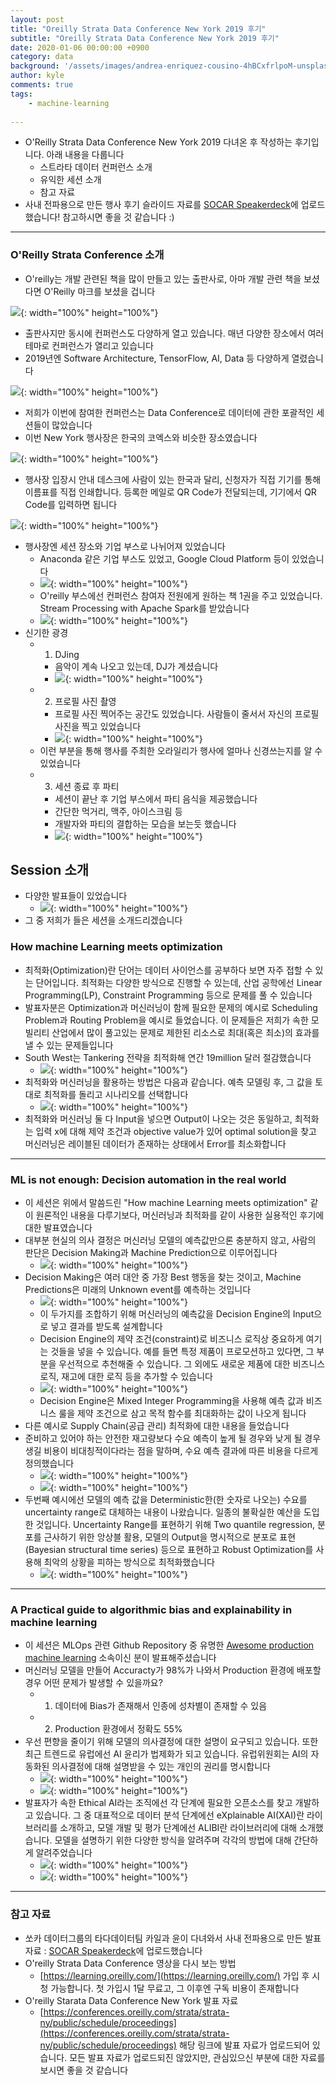 ```yaml
---
layout: post
title: "Oreilly Strata Data Conference New York 2019 후기"
subtitle: "Oreilly Strata Data Conference New York 2019 후기"
date: 2020-01-06 00:00:00 +0900
category: data
background: '/assets/images/andrea-enriquez-cousino-4hBCxfrlpoM-unsplash.jpg'
author: kyle
comments: true
tags:
    - machine-learning
    
---
```




- O'Reilly Strata Data Conference New York 2019 다녀온 후 작성하는 후기입니다. 아래 내용을 다룹니다
	- 스트라타 데이터 컨퍼런스 소개
	- 유익한 세션 소개
	- 참고 자료
- 사내 전파용으로 만든 행사 후기 슬라이드 자료를 [SOCAR Speakerdeck]()에 업로드했습니다! 참고하시면 좋을 것 같습니다 :)


---


### O'Reilly Strata Conference 소개
- O'reilly는 개발 관련된 책을 많이 만들고 있는 출판사로, 아마 개발 관련 책을 보셨다면 O'Reilly 마크를 보셨을 겁니다

![](/img/oreilly-strata-2019-review/1.png){: width="100%" height="100%"}
	
- 출판사지만 동시에 컨퍼런스도 다양하게 열고 있습니다. 매년 다양한 장소에서 여러 테마로 컨퍼런스가 열리고 있습니다
- 2019년엔 Software Architecture, TensorFlow, AI, Data 등 다양하게 열렸습니다

![](/img/oreilly-strata-2019-review/2.png){: width="100%" height="100%"}

- 저희가 이번에 참여한 컨퍼런스는 Data Conference로 데이터에 관한 포괄적인 세션들이 많았습니다
- 이번 New York 행사장은 한국의 코엑스와 비슷한 장소였습니다

![](/img/oreilly-strata-2019-review/4.png){: width="100%" height="100%"}

- 행사장 입장시 안내 데스크에 사람이 있는 한국과 달리, 신청자가 직접 기기를 통해 이름표를 직접 인쇄합니다. 등록한 메일로 QR Code가 전달되는데, 기기에서 QR Code를 입력하면 됩니다

![](/img/oreilly-strata-2019-review/3.png){: width="100%" height="100%"}

- 행사장엔 세션 장소와 기업 부스로 나뉘어져 있었습니다
	- Anaconda 같은 기업 부스도 있었고, Google Cloud Platform 등이 있었습니다
	- ![](/img/oreilly-strata-2019-review/5.png){: width="100%" height="100%"}
	- O'reilly 부스에선 컨퍼런스 참여자 전원에게 원하는 책 1권을 주고 있었습니다. Stream Processing with Apache Spark를 받았습니다
	- ![](/img/oreilly-strata-2019-review/6.png){: width="100%" height="100%"}
- 신기한 광경
	- 1) DJing
		- 음악이 계속 나오고 있는데, DJ가 계셨습니다
		- ![](/img/oreilly-strata-2019-review/7.png){: width="100%" height="100%"}
	- 2) 프로필 사진 촬영
		- 프로필 사진 찍어주는 공간도 있었습니다. 사람들이 줄서서 자신의 프로필 사진을 찍고 있었습니다
		- ![](/img/oreilly-strata-2019-review/8.png){: width="100%" height="100%"}
	- 이런 부분을 통해 행사를 주최한 오라일리가 행사에 얼마나 신경쓰는지를 알 수 있었습니다
	- 3) 세션 종료 후 파티
		- 세션이 끝난 후 기업 부스에서 파티 음식을 제공했습니다
		- 간단한 먹거리, 맥주, 아이스크림 등
		- 개발자와 파티의 결합하는 모습을 보는듯 했습니다
		- ![](/img/oreilly-strata-2019-review/9.png){: width="100%" height="100%"}


## Session 소개
- 다양한 발표들이 있었습니다
	- ![](/img/oreilly-strata-2019-review/10.png){: width="100%" height="100%"}
- 그 중 저희가 들은 세션을 소개드리겠습니다


### How machine Learning meets optimization
- 최적화(Optimization)란 단어는 데이터 사이언스를 공부하다 보면 자주 접할 수 있는 단어입니다. 최적화는 다양한 방식으로 진행할 수 있는데, 산업 공학에선 Linear Programming(LP), Constraint Programming 등으로 문제를 풀 수 있습니다
- 발표자분은 Optimization과 머신러닝이 함께 필요한 문제의 예시로 Scheduling Problem과 Routing Problem을 예시로 들었습니다. 이 문제들은 저희가 속한 모빌리티 산업에서 많이 풀고있는 문제로 제한된 리소스로 최대(혹은 최소)의 효과를 낼 수 있는 문제들입니다
- South West는 Tankering 전략을 최적화해 연간 19million 달러 절감했습니다
	- ![](/img/oreilly-strata-2019-review/11.png){: width="100%" height="100%"}
- 최적화와 머신러닝을 활용하는 방법은 다음과 같습니다. 예측 모델링 후, 그 값을 토대로 최적화를 돌리고 시나리오를 선택합니다
	- ![](/img/oreilly-strata-2019-review/12.png){: width="100%" height="100%"}
- 최적화와 머신러닝 둘 다 Input을 넣으면 Output이 나오는 것은 동일하고, 최적화는 입력 x에 대해 제약 조건과 objective value가 있어 optimal solution을 찾고 머신러닝은 레이블된 데이터가 존재하는 상태에서 Error를 최소화합니다


---

### ML is not enough: Decision automation in the real world
- 이 세션은 위에서 말씀드린 "How machine Learning meets optimization" 같이 원론적인 내용을 다루기보다, 머신러닝과 최적화를 같이 사용한 실용적인 후기에 대한 발표였습니다
- 대부분 현실의 의사 결정은 머신러닝 모델의 예측값만으론 충분하지 않고, 사람의 판단은 Decision Making과 Machine Prediction으로 이루어집니다
	- ![](/img/oreilly-strata-2019-review/13.png){: width="100%" height="100%"}
- Decision Making은 여러 대안 중 가장 Best 행동을 찾는 것이고, Machine Predictions은 미래의 Unknown event를 예측하는 것입니다
	- ![](/img/oreilly-strata-2019-review/14.png){: width="100%" height="100%"}
	- 이 두가지를 조합하기 위해 머신러닝의 예측값을 Decision Engine의 Input으로 넣고 결과를 받도록 설계합니다
	- Decision Engine의 제약 조건(constraint)로 비즈니스 로직상 중요하게 여기는 것들을 넣을 수 있습니다. 예를 들면 특정 제품이 프로모션하고 있다면, 그 부분을 우선적으로 추천해줄 수 있습니다. 그 외에도 새로운 제품에 대한 비즈니스 로직, 재고에 대한 로직 등을 추가할 수 있습니다
	- ![](/img/oreilly-strata-2019-review/15.png){: width="100%" height="100%"}
	- Decision Engine은 Mixed Integer Programming을 사용해 예측 값과 비즈니스 룰을 제약 조건으로 삼고 목적 함수를 최대화하는 값이 나오게 됩니다
- 다른 예시로 Supply Chain(공급 관리) 최적화에 대한 내용을 들었습니다
- 준비하고 있어야 하는 안전한 재고량보다 수요 예측이 높게 될 경우와 낮게 될 경우 생길 비용이 비대칭적이다라는 점을 말하며, 수요 예측 결과에 따른 비용을 다르게 정의했습니다
	- ![](/img/oreilly-strata-2019-review/16.png){: width="100%" height="100%"}
	- ![](/img/oreilly-strata-2019-review/17.png){: width="100%" height="100%"}
- 두번째 예시에선 모델의 예측 값을 Deterministic한(한 숫자로 나오는) 수요를 uncertainty range로 대체하는 내용이 나왔습니다. 일종의 불확실한 예산을 도입한 것입니다. Uncertainty Range를 표현하기 위해 Two quantile regression, 분포를 근사하기 위한 앙상블 활용, 모델의 Output을 명시적으로 분포로 표현(Bayesian structural time series) 등으로 표현하고 Robust Optimization를 사용해 최악의 상황을 피하는 방식으로 최적화했습니다
	- ![](/img/oreilly-strata-2019-review/18.png){: width="100%" height="100%"}

---


### A Practical guide to algorithmic bias and explainability in machine learning
- 이 세션은 MLOps 관련 Github Repository 중 유명한 [Awesome production machine learning](https://github.com/EthicalML/awesome-production-machine-learning) 소속이신 분이 발표해주셨습니다
- 머신러닝 모델을 만들어 Accuracty가 98%가 나와서 Production 환경에 배포할 경우 어떤 문제가 발생할 수 있을까요?
	- 1) 데이터에 Bias가 존재해서 인종에 성차별이 존재할 수 있음 
	- 2) Production 환경에서 정확도 55%
- 우선 편향을 줄이기 위해 모델의 의사결정에 대한 설명이 요구되고 있습니다. 또한 최근 트렌드로 유럽에선 AI 윤리가 법제화가 되고 있습니다. 유럽위원회는 AI의 자동화된 의사결정에 대해 설명받을 수 있는 개인의 권리를 명시합니다
	- ![](/img/oreilly-strata-2019-review/19.png){: width="100%" height="100%"}
	- ![](/img/oreilly-strata-2019-review/20.png){: width="100%" height="100%"}
- 발표자가 속한 Ethical AI라는 조직에선 각 단계에 필요한 오픈소스를 찾고 개발하고 있습니다. 그 중 대표적으로 데이터 분석 단계에선 eXplainable AI(XAI)란 라이브러리를 소개하고, 모델 개발 및 평가 단계에선 ALIBI란 라이브러리에 대해 소개했습니다. 모델을 설명하기 위한 다양한 방식을 알려주며 각각의 방법에 대해 간단하게 알려주었습니다
	- ![](/img/oreilly-strata-2019-review/21.png){: width="100%" height="100%"}
	- ![](/img/oreilly-strata-2019-review/22.png){: width="100%" height="100%"}

---


### 참고 자료
- 쏘카 데이터그룹의 타다데이터팀 카일과 윤이 다녀와서 사내 전파용으로 만든 발표 자료 : [SOCAR Speakerdeck]()에 업로드했습니다
- O'reilly Strata Data Conference 영상을 다시 보는 방법
	- [https://learning.oreilly.com/](https://learning.oreilly.com/) 가입 후 시청 가능합니다. 첫 가입시 1달 무료고, 그 이후엔 구독 비용이 존재합니다
- O'reilly Starata Data Conference New York 발표 자료
	- [https://conferences.oreilly.com/strata/strata-ny/public/schedule/proceedings](https://conferences.oreilly.com/strata/strata-ny/public/schedule/proceedings) 해당 링크에 발표 자료가 업로드되어 있습니다. 모든 발표 자료가 업로드되진 않았지만, 관심있으신 부분에 대한 자료를 보시면 좋을 것 같습니다


